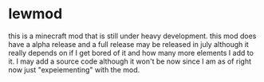 # lewmod

this is a minecraft mod that is still under heavy development.
this mod does have a alpha release and a full release may be released in july although it really depends on if I get bored of it and how many more elements I add to it.
I may add a source code although it won't be now since I am as of right now just "expeiementing" with the mod.
